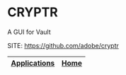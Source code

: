 # CRYPTR
 
 A GUI for Vault
 
 SITE: https://github.com/adobe/cryptr

 | [Applications](https://portable-linux-apps.github.io/apps.html) | [Home](https://portable-linux-apps.github.io)
 | --- | --- |
